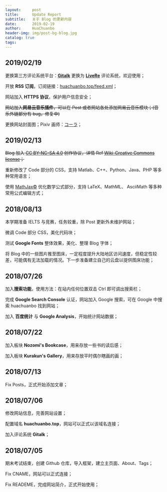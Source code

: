 ```yaml
---
layout:     post
title:      Update Report
subtitle:   关于 Blog 的更新内容
date:       2019-02-19
author:     HuaChuanbo
header-img: img/post-bg-blog.jpg
catalog: true
tags:
---
```

## 2019/02/19

更换第三方评论系统平台：[**Gitalk**](https://github.com/gitalk/gitalk) 更换为 [**LiveRe**](https://www.livere.com/) 评论系统，欢迎使用；

开放 **RSS 订阅**，订阅链接：<u>huachuanbo.top/feed.xml</u>；

网站加入 **HTTPS 协议**，保护用户信息安全；

~~网站加入**网易云音乐插件**，可以在 Post 或者网站各处添加网易云音乐模块；(音乐外链部分有 bug，修复中)~~

更换网站封面图；Pixiv 画师：[コーラ](https://www.pixiv.net/member.php?id=810305)；

## 2019/02/13

~~Blog 加入 [CC BY-NC-SA 4.0](https://creativecommons.org/licenses/by-nc-sa/4.0/) 创作协议，详情 Ref [Wiki-Creative Commons license](https://en.wikipedia.org/wiki/Creative_Commons_license)；~~

重新修改了 Code 部分的 CSS，支持 Matlab、C++、Python、Java、PHP 等多种常用语言；

使用 [MathJax©](https://www.mathjax.org/) 优化数学公式部分，支持 LaTeX、MathML、 AsciiMath 等多种常用公式编辑方式；

## 2018/08/13

本学期准备 IELTS 与竞赛，任务较重，除 Post 更新外未维护网站；

微调 Code 部分 CSS，美化代码块；

测试 **Google Fonts** 整体效果，美化、整理 Blog 字体；

将 Blog 中的一些图片推至图床，一定程度提升大陆地区访问速度，但稳定性较差，可能偶有无法加载的情况。下一步准备建立自己的云盘以提供图床功能；

## 2018/07/26

加入**搜索功能**，使用方法：在站内任何位置双击 Ctrl 即可调出搜索栏；

完成 **Google Search Console** 认证，网站加入 Google 搜索，可在 Google 中搜索 huachuanbo 找到网站；

加入 **百度统计** 与 **Google Analysis**，开始统计网站数据；

## 2018/07/22

加入板块 **Nozomi's Bookcase**，用来存放一些书的读后感；

加入板块 **Kurakun's Gallery**，用来存放平时偶尔瞎画的画；

## 2018/07/13

Fix Posts，正式开始添加文章；

## 2018/07/06

修改网站信息，完善网站设置；

配置域名 **huachuanbo.top**，网站可以正式以该域名连接；

加入评论系统 **Gitalk**；

## 2018/07/05

期末考试结束，创建 Github 仓库，导入框架，建立主页面、About、Tags；

Fix CNAME，网站可以正式连接；

Fix READEME，完成网站简介，正式开始使用；